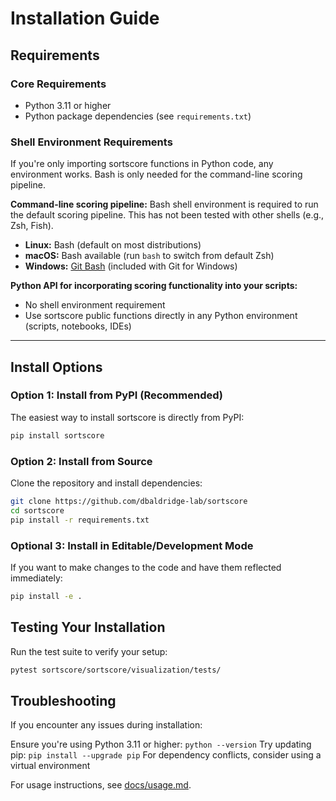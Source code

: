 # Installation Guide

## Requirements

### Core Requirements
- Python 3.11 or higher
- Python package dependencies (see `requirements.txt`)

### Shell Environment Requirements
If you're only importing sortscore functions in Python code, any environment works. Bash is only needed for the command-line scoring pipeline.

**Command-line scoring pipeline:**
Bash shell environment is required to run the default scoring pipeline. This has not been tested with other shells (e.g., Zsh, Fish).
- **Linux:** Bash (default on most distributions)
- **macOS:** Bash available (run `bash` to switch from default Zsh)
- **Windows:** [Git Bash](https://git-scm.com/downloads) (included with Git for Windows)

**Python API for incorporating scoring functionality into your scripts:**
- No shell environment requirement
- Use sortscore public functions directly in any Python environment (scripts, notebooks, IDEs)
---

## Install Options
### Option 1: Install from PyPI (Recommended)
The easiest way to install sortscore is directly from PyPI:
```bash
pip install sortscore
```

### Option 2: Install from Source
Clone the repository and install dependencies:

```bash
git clone https://github.com/dbaldridge-lab/sortscore
cd sortscore
pip install -r requirements.txt
```

### Optional 3: Install in Editable/Development Mode
If you want to make changes to the code and have them reflected immediately:

```bash
pip install -e .
```

## Testing Your Installation
Run the test suite to verify your setup:

```bash
pytest sortscore/sortscore/visualization/tests/
```

## Troubleshooting
If you encounter any issues during installation:

Ensure you're using Python 3.11 or higher: `python --version`
Try updating pip: `pip install --upgrade pip`
For dependency conflicts, consider using a virtual environment

For usage instructions, see [docs/usage.md](usage.md).





